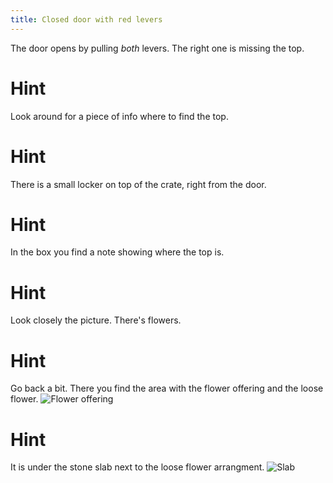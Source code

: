 ```yaml
---
title: Closed door with red levers
---
```


The door opens by pulling _both_ levers. The right one is missing the top.

# Hint
Look around for a piece of info where to find the top.

# Hint
There is a small locker on top of the crate, right from the door.

# Hint
In the box you find a note showing where the top is.

# Hint
Look closely the picture. There's flowers.

# Hint
Go back a bit. There you find the area with the flower offering and the loose flower.
![Flower offering](flower_offering.png)

# Hint
It is under the stone slab next to the loose flower arrangment.
![Slab](flower_slab.png)
